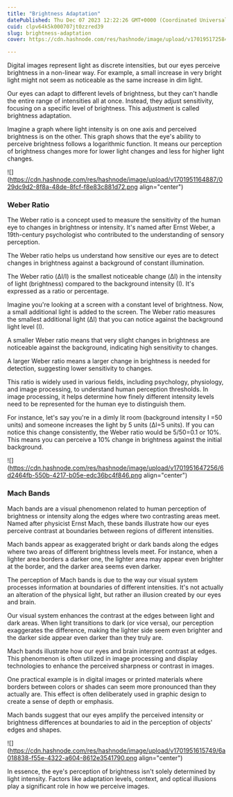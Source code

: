 ```yaml
---
title: "Brightness Adaptation"
datePublished: Thu Dec 07 2023 12:22:26 GMT+0000 (Coordinated Universal Time)
cuid: clpv64k5k000707jt0zzred39
slug: brightness-adaptation
cover: https://cdn.hashnode.com/res/hashnode/image/upload/v1701951725841/d36a3dc4-82de-438b-b49a-b5e9d128fab9.png

---
```


Digital images represent light as discrete intensities, but our eyes perceive brightness in a non-linear way. For example, a small increase in very bright light might not seem as noticeable as the same increase in dim light.

Our eyes can adapt to different levels of brightness, but they can't handle the entire range of intensities all at once. Instead, they adjust sensitivity, focusing on a specific level of brightness. This adjustment is called brightness adaptation.

Imagine a graph where light intensity is on one axis and perceived brightness is on the other. This graph shows that the eye's ability to perceive brightness follows a logarithmic function. It means our perception of brightness changes more for lower light changes and less for higher light changes.

![](https://cdn.hashnode.com/res/hashnode/image/upload/v1701951164887/029dc9d2-8f8a-48de-8fcf-f8e83c881d72.png align="center")

### Weber Ratio

The Weber ratio is a concept used to measure the sensitivity of the human eye to changes in brightness or intensity. It's named after Ernst Weber, a 19th-century psychologist who contributed to the understanding of sensory perception.

The Weber ratio helps us understand how sensitive our eyes are to detect changes in brightness against a background of constant illumination.

The Weber ratio (ΔI/I​) is the smallest noticeable change (ΔI) in the intensity of light (brightness) compared to the background intensity (I). It's expressed as a ratio or percentage.

Imagine you're looking at a screen with a constant level of brightness. Now, a small additional light is added to the screen. The Weber ratio measures the smallest additional light (ΔI) that you can notice against the background light level (I).

A smaller Weber ratio means that very slight changes in brightness are noticeable against the background, indicating high sensitivity to changes.

A larger Weber ratio means a larger change in brightness is needed for detection, suggesting lower sensitivity to changes.

This ratio is widely used in various fields, including psychology, physiology, and image processing, to understand human perception thresholds. In image processing, it helps determine how finely different intensity levels need to be represented for the human eye to distinguish them.

For instance, let's say you're in a dimly lit room (background intensity I \=50 units) and someone increases the light by 5 units (ΔI=5 units). If you can notice this change consistently, the Weber ratio would be 5/50=0.1 or 10%. This means you can perceive a 10% change in brightness against the initial background.

![](https://cdn.hashnode.com/res/hashnode/image/upload/v1701951647256/6d2464fb-550b-4217-b05e-edc36bc4f846.png align="center")

### Mach Bands

Mach bands are a visual phenomenon related to human perception of brightness or intensity along the edges where two contrasting areas meet. Named after physicist Ernst Mach, these bands illustrate how our eyes perceive contrast at boundaries between regions of different intensities.

Mach bands appear as exaggerated bright or dark bands along the edges where two areas of different brightness levels meet. For instance, when a lighter area borders a darker one, the lighter area may appear even brighter at the border, and the darker area seems even darker.

The perception of Mach bands is due to the way our visual system processes information at boundaries of different intensities. It's not actually an alteration of the physical light, but rather an illusion created by our eyes and brain.

Our visual system enhances the contrast at the edges between light and dark areas. When light transitions to dark (or vice versa), our perception exaggerates the difference, making the lighter side seem even brighter and the darker side appear even darker than they truly are.

Mach bands illustrate how our eyes and brain interpret contrast at edges. This phenomenon is often utilized in image processing and display technologies to enhance the perceived sharpness or contrast in images.

One practical example is in digital images or printed materials where borders between colors or shades can seem more pronounced than they actually are. This effect is often deliberately used in graphic design to create a sense of depth or emphasis.

Mach bands suggest that our eyes amplify the perceived intensity or brightness differences at boundaries to aid in the perception of objects' edges and shapes.

![](https://cdn.hashnode.com/res/hashnode/image/upload/v1701951615749/6a018838-f55e-4322-a604-8612e3541790.png align="center")

In essence, the eye's perception of brightness isn't solely determined by light intensity. Factors like adaptation levels, context, and optical illusions play a significant role in how we perceive images.